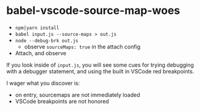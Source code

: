 # babel-vscode-source-map-woes

- `npm|yarn install`
- `babel input.js --source-maps > out.js`
- `node --debug-brk out.js`
  - observe `sourceMaps: true` in the attach config
- Attach, and observe

If you look inside of `input.js`, you will see some cues for trying debugging
with a debugger statement, and using the built in VSCode red breakpoints.

I wager what you discover is:

- on entry, sourcemaps are not immediately loaded
- VSCode breakpoints are not honored
